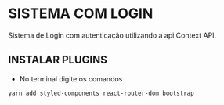 # SISTEMA COM LOGIN
Sistema de Login com autenticação utilizando a api Context API.

## INSTALAR PLUGINS
* No terminal digite os comandos
```
yarn add styled-components react-router-dom bootstrap
```

<!-- localstorage https://josiaspereira.com.br/como-usar-localstorage-no-reactjs/ -->